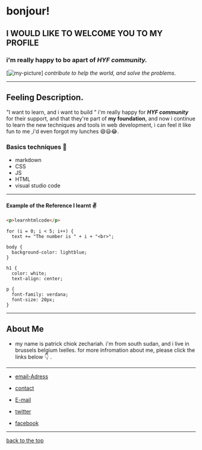 # bonjour!

## I WOULD LIKE TO WELCOME YOU TO MY PROFILE

### i'm really happy to bo apart of **_HYF community._**

[![my-picture](https://www.facebook.com/HackYFutureBE/videos/new-logo/312615900015980/?__so__=permalink&__rv__=related_videos)]
_contribute to help the world, and solve the problems_.

---

## Feeling Description.

"I want to learn, and i want to build " i'm really happy for **_HYF community_** for their support, and that they're part of **my foundation**, and now i continue to learn the new techniques and tools in web development, i can feel it like fun to me ,i'd even forgot my lunches :smile::smiley::joy:.

### Basics techniques :green_heart:

- markdown
- CSS
- JS
- HTML
- visual studio code

---

#### Example of the Reference I learnt :v:

```html
<p>learnhtmlcode</p>
```
```
for (i = 0; i < 5; i++) {
  text += "The number is " + i + "<br>";
```
```                  
body {
  background-color: lightblue;
}

h1 {
  color: white;
  text-align: center;

p {
  font-family: verdana;
  font-size: 20px;
}       

```

---

## About Me

- my name is patrick chiok zechariah. i'm from south sudan, and i live in brussels belgium Ixelles. 
  for more infromation about me, please click the links below :point_down: .
---
- [email-Adress](av-hergé-21/3-1050-brussels)

- [contact](+447307222428)

- [E-mail](chiokzechzrizh@gmail.com)

- [twitter](https://twitter.com/chiokwith_replie)

- [facebook](https://www.facebook.com/profile.php?id=100007519815651)
---
[back to the top](#bonjour)


